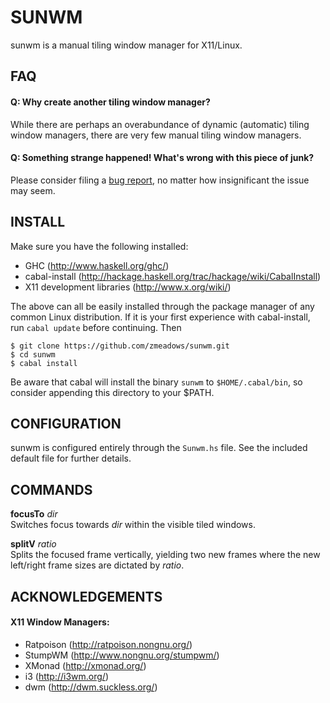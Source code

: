 # SUNWM

sunwm is a manual tiling window manager for X11/Linux.

## FAQ

#### Q: Why create another tiling window manager?
While there are perhaps an overabundance of dynamic (automatic) tiling window managers, there are very few manual tiling window managers.


#### Q: Something strange happened! What's wrong with this piece of junk?
Please consider filing a [bug report](https://github.com/zmeadows/sunwm/issues), no matter how insignificant the issue may seem.


## INSTALL

Make sure you have the following installed:

* GHC (http://www.haskell.org/ghc/)
* cabal-install (http://hackage.haskell.org/trac/hackage/wiki/CabalInstall)
* X11 development libraries (http://www.x.org/wiki/)

The above can all be easily installed through the package manager of any common Linux distribution. If it is your first experience with cabal-install, run <code>cabal update</code> before continuing. Then

<pre><code>$ git clone https://github.com/zmeadows/sunwm.git
$ cd sunwm
$ cabal install</pre></code>

Be aware that cabal will install the binary <code>sunwm</code> to <code>$HOME/.cabal/bin</code>, so consider appending this directory to your $PATH.

## CONFIGURATION

sunwm is configured entirely through the <code>Sunwm.hs</code> file. See the included default file for further details.

## COMMANDS

<b>focusTo</b> <i>dir</i> <br />
Switches focus towards <i>dir</i> within the visible tiled windows.

<b>splitV</b> <i>ratio</i> <br />
Splits the focused frame vertically, yielding two new frames where the new left/right frame sizes are dictated by <i>ratio</i>.


## ACKNOWLEDGEMENTS

#### X11 Window Managers:

* Ratpoison (http://ratpoison.nongnu.org/)
* StumpWM (http://www.nongnu.org/stumpwm/)
* XMonad (http://xmonad.org/)
* i3 (http://i3wm.org/)
* dwm (http://dwm.suckless.org/)

